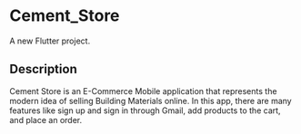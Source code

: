 # Cement_Store

A new Flutter project.

## Description

Cement Store is an E-Commerce Mobile application that represents the modern idea of selling Building Materials online. In this app, there are many
features like sign up and sign in through Gmail, add products to the cart, and place an order.


